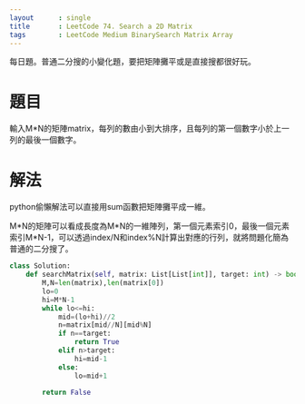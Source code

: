 ```yaml
---
layout      : single
title       : LeetCode 74. Search a 2D Matrix
tags 		: LeetCode Medium BinarySearch Matrix Array
---
```

每日題。普通二分搜的小變化題，要把矩陣攤平或是直接搜都很好玩。

# 題目
輸入M*N的矩陣matrix，每列的數由小到大排序，且每列的第一個數字小於上一列的最後一個數字。

# 解法
python偷懶解法可以直接用sum函數把矩陣攤平成一維。  

M\*N的矩陣可以看成長度為M\*N的一維陣列，第一個元素索引0，最後一個元素索引M*N-1，可以透過index/N和index%N計算出對應的行列，就將問題化簡為普通的二分搜了。

```python
class Solution:
    def searchMatrix(self, matrix: List[List[int]], target: int) -> bool:
        M,N=len(matrix),len(matrix[0])
        lo=0
        hi=M*N-1
        while lo<=hi:
            mid=(lo+hi)//2
            n=matrix[mid//N][mid%N]
            if n==target:
                return True
            elif n>target:
                hi=mid-1
            else:
                lo=mid+1
                
        return False
```

